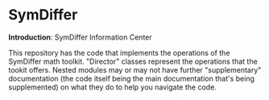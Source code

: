 # SymDiffer
**Introduction**: SymDiffer Information Center

This repository has the code that implements the operations of the SymDiffer math toolkit. "Director" classes represent
the operations that the tookit offers. Nested modules may or may not have further "supplementary" documentation (the
code itself being the main documentation that's being supplemented) on what they do to help you navigate the code.
